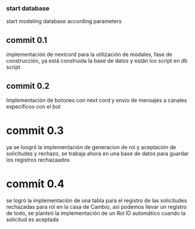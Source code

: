### start database
start modeling database according parameters

## commit 0.1
implementación de nextcord para la utilización de modales, fase de construcción, ya está construida la base de datos y están los script en db script


## commit 0.2
Implementación de botones con next cord y envio de mensajes a canales específicos con el bot

# commit 0.3 
ya se loogró la implementación de generacion de rol y aceptación de solicitudes y rechazo, se trabaja ahora en una base de datos para guardar los registros rechazaados

# commit 0.4
se logró la implementación de una tabla para el registro de las solicitudes rechazadas para rol en la casa de Cambio, asi podemos llevar un registro de todo, se planteó la implementación de un Rol ID automático cuando la solicitud es aceptada

